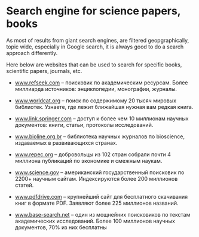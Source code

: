 # Search engine for science papers, books

As most of results from giant search engines, are filtered geopgraphically, topic wide, especially in Google search, it is always good to do a search approach differently. 

Here below are websites that can be used to search for specific books, scientific papers, journals, etc.

- www.refseek.com – поисковик по академическим ресурсам. Более миллиарда источников: энциклопедии, монографии, журналы.

- www.worldcat.org – поиск по содержимому 20 тысяч мировых библиотек. Узнаете, где лежит ближайшая нужная вам редкая книга.

- www.link.springer.com – доступ к более чем 10 миллионам научных документов: книги, статьи, протоколы исследований.

- www.bioline.org.br – библиотека научных журналов по bioscience, издаваемых в развивающихся странах.

- www.repec.org – добровольцы из 102 стран собрали почти 4 миллиона публикаций по экономике и смежным наукам.

- www.science.gov – американский государственный поисковик по 2200+ научным сайтам. Индексируются более 200 миллионов статей.

- www.pdfdrive.com – крупнейший сайт для бесплатного скачивания книг в формате PDF. Заявляют более 225 миллионов названий.

- www.base-search.net – один из мощнейних поисковиков по текстам академических исследований. Более 100 миллионов научных документов, 70% из них бесплатны
